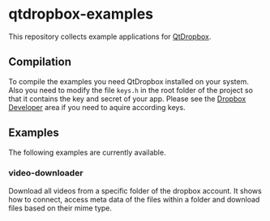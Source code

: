 # qtdropbox-examples
This repository collects example applications for [QtDropbox](http://github.com/lycis/QtDropbox).

## Compilation
To compile the examples you need QtDropbox installed on your system. Also you need to modify the file `keys.h`
in the root folder of the project so that it contains the key and secret of your app. Please see the
[Dropbox Developer](http://developer.dropbpox.com/) area if you need to aquire according keys.

## Examples
The following examples are currently available.

### video-downloader
Download all videos from a specific folder of the dropbox account. It shows how to connect, access meta data of the
files within a folder and download files based on their mime type.

